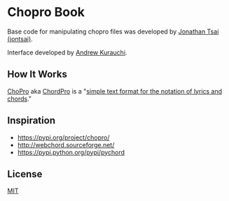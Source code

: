 # Chopro Book

Base code for manipulating chopro files was developed by [Jonathan Tsai (jontsai)](https://github.com/jontsai).

Interface developed by [Andrew Kurauchi](https://github.com/toshikurauchi).

## How It Works

[ChoPro](https://en.wikipedia.org/wiki/ChordPro) aka [ChordPro](http://www.chordpro.org/) is a "[simple text format for the notation of lyrics and chords](http://www.chordpro.org/chordpro/ChordPro-File-Format-Specification.html)."


## Inspiration

* <https://pypi.org/project/chopro/>
* <http://webchord.sourceforge.net/>
* <https://pypi.python.org/pypi/pychord>

## License

[MIT](https://github.com/jontsai/pychopro/blob/master/LICENSE)
